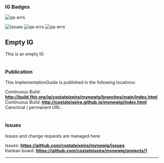 ### IG Badges

![qa-errs](https://img.shields.io/github/workflow/status/costateixeira/mynewig/UpdateReadme?label=Build%20status)

![issues](https://img.shields.io/github/issues/costateixeira/ig-badges)
![qa-errs](https://img.shields.io/endpoint?url=https://raw.githubusercontent.com/costateixeira/mynewig/main/status/qa-errs.json)
![qa-errs](https://img.shields.io/endpoint?url=https://raw.githubusercontent.com/costateixeira/mynewig/main/status/qa-warns.json)

 

Empty IG
---
This is an empty IG
<br> </br>
###
### Publication
This ImplementationGuide is published in the following locations:

Continuous Build: __http://build.fhir.org/ig/costateixeira/mynewig/branches/main/index.html__  
Continuous Build: __http://costateixeira.github.io/mynewig/index.html__  
Canonical / permanent URL: 
<br> </br>

### Issues
Issues and change requests are managed here:  

Issues:  __https://github.com/costateixeira/mynewig/issues__  
Kanban board:  __https://github.com/costateixeira/mynewig/projects/1__  

---
